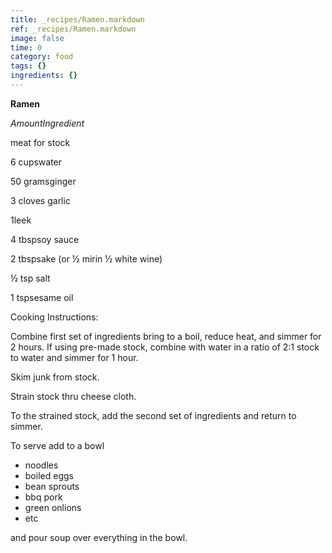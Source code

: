 ```yaml
---
title: _recipes/Ramen.markdown
ref: _recipes/Ramen.markdown
image: false
time: 0
category: food
tags: {}
ingredients: {}
---
```

**Ramen**

*AmountIngredient*

meat for stock

6 cupswater

50 gramsginger

3 cloves garlic

1leek

4 tbspsoy sauce

2 tbspsake (or ½ mirin ½ white wine)

½ tsp salt

1 tspsesame oil

Cooking Instructions:

Combine first set of ingredients bring to a boil, reduce heat, and
simmer for 2 hours. If using pre-made stock, combine with water in a
ratio of 2:1 stock to water and simmer for 1 hour.

Skim junk from stock.

Strain stock thru cheese cloth.

To the strained stock, add the second set of ingredients and return to
simmer.

To serve add to a bowl

-   noodles
-   boiled eggs
-   bean sprouts
-   bbq pork
-   green onlions
-   etc

and pour soup over everything in the bowl.
